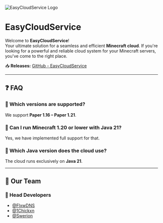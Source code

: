 ![EasyCloudService Logo](https://github.com/user-attachments/assets/3547e5d0-95be-4188-8852-2cf1afea2004)

# EasyCloudService

Welcome to **EasyCloudService**!  
Your ultimate solution for a seamless and efficient **Minecraft cloud**. If you're looking for a powerful and reliable cloud system for your Minecraft servers, you've come to the right place.

📥 **Releases:** [GitHub - EasyCloudService](https://github.com/EasyCloudService/cloud/releases)

---

## ❓ FAQ

### 🔹 Which versions are supported?  
We support **Paper 1.16 – Paper 1.21**.  

### 🔹 Can I run Minecraft 1.20 or lower with Java 21?  
Yes, we have implemented full support for that.  

### 🔹 Which Java version does the cloud use?  
The cloud runs exclusively on **Java 21**.  

---

## 👥 Our Team  

### 🔧 Head Developers  
- [@FlxwDNS](https://www.github.com/flxwdns)  
- [@1Chickxn](https://www.github.com/1chickxn)  
- [@Swerion](https://www.github.com/swerion)  
